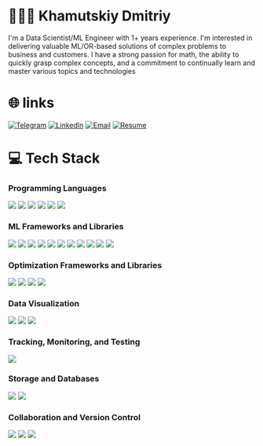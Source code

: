 # 👨🏻‍💻 Khamutskiy Dmitriy

<p align="left">I'm a Data Scientist/ML Engineer with 1+ years experience. I'm interested in delivering valuable ML/OR-based solutions of complex problems to business and customers. I have a strong passion for math, the ability to quickly grasp complex concepts, and a commitment to continually learn and master various topics and technologies</p>

# 🌐 links

[![Telegram](https://img.shields.io/badge/Telegram-Chat-blue?logo=telegram)](https://t.me/KhamutskiyDA)
[![LinkedIn](https://img.shields.io/badge/LinkedIn-Profile-blue?logo=linkedin)](https://www.linkedin.com/in/khamutskiyda/)
[![Email](https://img.shields.io/badge/Email-Contact-red?logo=gmail)](mailto:dima.khamutskiy@mail.ru)
[![Resume](https://img.shields.io/badge/Resume-Download-green?logo=read-the-docs)](https://drive.google.com/drive/folders/1Nr6fhQPpaHAkvGnF2KSo5KFQft5YDfwQ?usp=share_link)

# 💻 Tech Stack

### Programming Languages
<p>
  <img src="https://img.shields.io/badge/-Python-3776AB?style=flat&logo=python&logoColor=white" />
  <img src="https://img.shields.io/badge/-C++-00599C?style=flat&logo=c%2B%2B&logoColor=white" />
  <img src="https://img.shields.io/badge/-C-A8B9CC?style=flat&logo=c&logoColor=white" />
  <img src="https://img.shields.io/badge/-Shell-4EAA25?style=flat&logo=gnu-bash&logoColor=white" />
  <img src="https://img.shields.io/badge/-SQL-4479A1?style=flat&logo=postgresql&logoColor=white" />
  <img src="https://img.shields.io/badge/-TeX-008080?style=flat&logo=latex&logoColor=white" />
</p>

### ML Frameworks and Libraries
<p>
  <img src="https://img.shields.io/badge/-XGBoost-EB5B0D?style=flat&logo=xgboost&logoColor=white" />
  <img src="https://img.shields.io/badge/-LightGBM-00BFFF?style=flat&logo=lightgbm&logoColor=white" />
  <img src="https://img.shields.io/badge/-Scikit--Learn-F7931E?style=flat&logo=scikitlearn&logoColor=white" />
  <img src="https://img.shields.io/badge/-SciPy-8CAAE6?style=flat&logo=scipy&logoColor=white" />
  <img src="https://img.shields.io/badge/-Transformers-FF9A00?style=flat&logo=huggingface&logoColor=white" />
  <img src="https://img.shields.io/badge/-NLTK-0277BD?style=flat&logo=python&logoColor=white" />
  <img src="https://img.shields.io/badge/-Natasha-6A5ACD?style=flat&logo=python&logoColor=white" />
  <img src="https://img.shields.io/badge/-Gensim-2ECC71?style=flat&logo=python&logoColor=white" />
  <img src="https://img.shields.io/badge/-pymorphy2-9C27B0?style=flat&logo=python&logoColor=white" />
  <img src="https://img.shields.io/badge/-Optuna-AB47BC?style=flat&logo=python&logoColor=white" />
  <img src="https://img.shields.io/badge/-Dask-FF5722?style=flat&logo=dask&logoColor=white" />
</p>

### Optimization Frameworks and Libraries
<p>
  <img src="https://img.shields.io/badge/-Gurobi-CC0000?style=flat&logo=gurobi&logoColor=white" />
  <img src="https://img.shields.io/badge/-CasADi-0078D7?style=flat&logo=python&logoColor=white" />
  <img src="https://img.shields.io/badge/-GEKKO-4A90E2?style=flat&logo=python&logoColor=white" />
  <img src="https://img.shields.io/badge/-do--MPC-009688?style=flat&logo=python&logoColor=white" />
</p>

### Data Visualization
<p>
  <img src="https://img.shields.io/badge/-Matplotlib-11557C?style=flat&logo=python&logoColor=white" />
  <img src="https://img.shields.io/badge/-Seaborn-0081A7?style=flat&logo=python&logoColor=white" />
  <img src="https://img.shields.io/badge/-Plotly-3F4F75?style=flat&logo=plotly&logoColor=white" />
</p>

### Tracking, Monitoring, and Testing
<p>
  <img src="https://img.shields.io/badge/-MLFlow-0078D7?style=flat&logo=mlflow&logoColor=white" />
</p>

### Storage and Databases
<p>
  <img src="https://img.shields.io/badge/-SQLAlchemy-FCA121?style=flat&logo=python&logoColor=white" />
  <img src="https://img.shields.io/badge/-PostgreSQL-336791?style=flat&logo=postgresql&logoColor=white" />
</p>

### Collaboration and Version Control
<p>
  <img src="https://img.shields.io/badge/-Git-F05032?style=flat&logo=git&logoColor=white" />
  <img src="https://img.shields.io/badge/-Jira-0052CC?style=flat&logo=jira&logoColor=white" />
  <img src="https://img.shields.io/badge/-Confluence-172B4D?style=flat&logo=confluence&logoColor=white" />
</p>
